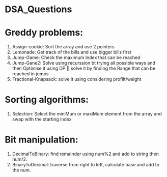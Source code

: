 # DSA_Questions

# Greddy problems:
1. Assign-cookie: Sort the array and use 2 pointers
2. Lemonade: Get track of the bills and use bigger bills first
3. Jump-Game: Check the maximum Index that can be reached
4. Jump-Gane2: Solve using recurssion bt trying all possible ways and then Optimise it using DP ||  solve it by finding the Range that can be reached in jumps
5. Fractional-Knapsack: solve it using considering profilt/weight

# Sorting algorithms:
1. Selection: Select the miniMum or maxiMum element from the array and swap with the starting index

# Bit manipulation:
1. DecimalToBinary: find remainder using num%2 and add to string then num/2.
2. BinaryToDecimal: traverse from right to left, calculate base and add to the num.